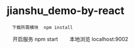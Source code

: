# jianshu_demo-by-react

      下载所需模块  npm install
        开启服务    npm start
        本地浏览   localhost:9002   
